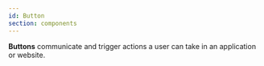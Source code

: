 ```yaml
---
id: Button
section: components
---
```

**Buttons** communicate and trigger actions a user can take in an application or website.
